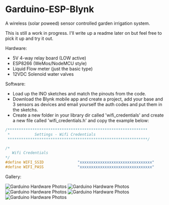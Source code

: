 # Garduino-ESP-Blynk
A wireless (solar poweed) sensor controlled garden irrigation system.

This is still a work in progress. I'll write up a readme later on but feel free to pick it up and try it out. 

Hardware: 

* 5V 4-way relay board (LOW active)
* ESP8266 (WeMos/NodeMCU style)
* Liquid Flow meter (just the basic type)
* 12VDC Solenoid water valves

Software:

* Load up the INO sketches and match the pinouts from the code. 
* Download the Blynk mobile app and create a project, add your base and 3 sensors as devices and email yourself the auth codes and put them in the sketchs.
* Create a new folder in your library dir called 'wifi_credentials' and create a new file called 'wifi_credentials.h' and copy the example below:

```cpp
/**************************************************************
 *           Settings - Wifi Credentials
 **************************************************************/

/*
   Wifi Credentials
*/
#define WIFI_SSID               "xxxxxxxxxxxxxxxxxxxxxxxxxxxxxxxx"
#define WIFI_PASS               "xxxxxxxxxxxxxxxxxxxxxxxxxxxxxxxx"
```

Gallery:

![Garduino Hardware Photos](http://community.blynk.cc/uploads/default/original/2X/c/c79fb86800d6eb1a4f1ece925e627c7784e115f3.jpg)
![Garduino Hardware Photos](http://community.blynk.cc/uploads/default/original/2X/a/a61e43ef0505f88af899689d2f9f1c8d6a1409af.jpg)
![Garduino Hardware Photos](http://community.blynk.cc/uploads/default/original/2X/2/29079ce2982ebcda917d74fa72503f8df075900e.JPG)
![Garduino Hardware Photos](http://community.blynk.cc/uploads/default/original/2X/6/69f62f34ed21964702e4e03e3a36e9dc05da3f79.JPG)
![Garduino Hardware Photos](http://community.blynk.cc/uploads/default/original/2X/5/5627ae738fb28d322260eff2d59e155107be2b30.JPG)
